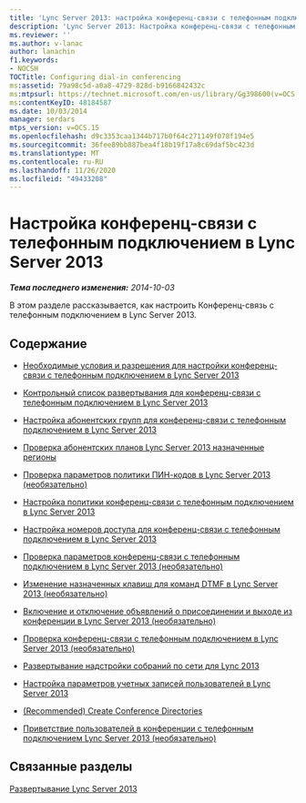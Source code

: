 ```yaml
---
title: 'Lync Server 2013: настройка конференц-связи с телефонным подключением'
description: 'Lync Server 2013: Настройка конференц-связи с телефонным подключением.'
ms.reviewer: ''
ms.author: v-lanac
author: lanachin
f1.keywords:
- NOCSH
TOCTitle: Configuring dial-in conferencing
ms:assetid: 79a98c5d-a0a8-4729-828d-b9166842432c
ms:mtpsurl: https://technet.microsoft.com/en-us/library/Gg398600(v=OCS.15)
ms:contentKeyID: 48184587
ms.date: 10/03/2014
manager: serdars
mtps_version: v=OCS.15
ms.openlocfilehash: d9c3353caa1344b717b0f64c271149f078f194e5
ms.sourcegitcommit: 36fee89bb887bea4f18b19f17a8c69daf5bc423d
ms.translationtype: MT
ms.contentlocale: ru-RU
ms.lasthandoff: 11/26/2020
ms.locfileid: "49433208"
---
```

# <a name="configuring-dial-in-conferencing-in-lync-server-2013"></a>Настройка конференц-связи с телефонным подключением в Lync Server 2013

<div data-xmlns="http://www.w3.org/1999/xhtml">

<div class="topic" data-xmlns="http://www.w3.org/1999/xhtml" data-msxsl="urn:schemas-microsoft-com:xslt" data-cs="https://msdn.microsoft.com/">

<div data-asp="https://msdn2.microsoft.com/asp">



</div>

<div id="mainSection">

<div id="mainBody">

<span> </span>

_**Тема последнего изменения:** 2014-10-03_

В этом разделе рассказывается, как настроить Конференц-связь с телефонным подключением в Lync Server 2013.

<div>

## <a name="in-this-section"></a>Содержание

  - [Необходимые условия и разрешения для настройки конференц-связи с телефонным подключением в Lync Server 2013](lync-server-2013-dial-in-conferencing-configuration-prerequisites-and-permissions.md)

  - [Контрольный список развертывания для конференц-связи с телефонным подключением в Lync Server 2013](lync-server-2013-deployment-checklist-for-dial-in-conferencing.md)

  - [Настройка абонентских групп для конференц-связи с телефонным подключением в Lync Server 2013](lync-server-2013-configure-dial-plans-for-dial-in-conferencing.md)

  - [Проверка абонентских планов Lync Server 2013 назначенные регионы](lync-server-2013-make-sure-dial-plans-have-assigned-regions.md)

  - [Проверка параметров политики ПИН-кодов в Lync Server 2013 (необязательно)](lync-server-2013-optional-verify-pin-policy-settings.md)

  - [Настройка политики конференц-связи с телефонным подключением в Lync Server 2013](lync-server-2013-configure-conferencing-policy-for-dial-in.md)

  - [Настройка номеров доступа для конференц-связи с телефонным подключением в Lync Server 2013](lync-server-2013-configure-dial-in-conferencing-access-numbers.md)

  - [Проверка параметров конференц-связи с телефонным подключением в Lync Server 2013 (необязательно)](lync-server-2013-optional-verify-dial-in-conferencing-settings.md)

  - [Изменение назначенных клавиш для команд DTMF в Lync Server 2013 (необязательно)](lync-server-2013-optional-modify-key-mapping-for-dtmf-commands.md)

  - [Включение и отключение объявлений о присоединении и выходе из конференции в Lync Server 2013 (необязательно)](lync-server-2013-optional-enable-and-disable-conference-join-and-leave-announcements.md)

  - [Проверка конференц-связи с телефонным подключением в Lync Server 2013 (необязательно)](lync-server-2013-optional-verify-dial-in-conferencing.md)

  - [Развертывание надстройки собраний по сети для Lync 2013](lync-server-2013-deploy-the-online-meeting-add-in-for-lync-2013.md)

  - [Настройка параметров учетных записей пользователей в Lync Server 2013](lync-server-2013-configure-user-account-settings.md)

  - [(Recommended) Create Conference Directories](recommended-create-conference-directories.md)

  - [Приветствие пользователей в конференции с телефонным подключением Lync Server 2013 (необязательно)](lync-server-2013-optional-welcome-users-to-dial-in-conferencing.md)

</div>

<div>

## <a name="related-sections"></a>Связанные разделы

[Развертывание Lync Server 2013](lync-server-2013-deploying-lync-server.md)

</div>

</div>

<span> </span>

</div>

</div>

</div>

